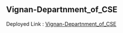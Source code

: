##  Vignan-Departnment_of_CSE

Deployed Link : [Vignan-Departnment_of_CSE](https://vignan-departnment-of-cse-clone.onrender.com)
